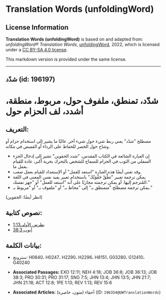 # Translation Words (unfoldingWord)

## License Information

**Translation Words (unfoldingWord)** is based on and adapted from: _unfoldingWord® Translation Words_, [unfoldingWord](https://unfoldingword.org/utw), 2022, which is licensed under a [CC BY-SA 4.0 license](https://creativecommons.org/licenses/by-sa/4.0/legalcode.en).

This markdown version is provided under the same license.



--------------------------------

## شدّد (id: 196197)

شدّد، تمنطق، ملفوف حول، مربوط، منطقة، أشدد، لف الحزام حول
=========================================================

التعريف:
--------

مصطلح "شدّد" يعني ربط شيء حول شيء آخر. غالبًا ما يشير إلى استخدام حزام أو وشاح حول الخصر للحفاظ على الرداء أو القميص في مكانه.

* إن العبارة الشائعة في الكتاب المقدس، "شدد الحقوين" تشير إلى إدخال الجزء السفلي من الثوب في الحزام للسماح للشخص بالتحرك بحرية أكبر، عادة للقيام بعمل ما.
* وقد تعني أيضًا هذه العبارة "استعد للعمل" أو الإستعداد للقيام بعمل صعب.
* يمكن ترجمة تعبير "نَطِّقْ حَقْوَيْكَ" باستخدام تعبير يفيد نفس المعنى في اللغة المُترجم إليها. أو يمكن ترجمته مجازيًا على أنه "استعد للعمل" أو "جهز نفسك."
* يمكن ترجمة مصطلح "متمنطق بـ" إلى "محاط بـ" أو "ملفوف بـ" أو "مربوط بـ."

(انظر أيضًا: الحقوين)

نصوص كتابية:
------------

* [بطرس الأولى1:13](https://ref.ly/1Pet1:13)
* [أيوب 38:3](https://ref.ly/Job38:3)

بيانات الكلمة:
--------------

* سترونج: H0640، H0247، H2290، H2296، H8151، G03280، G12410، G40240

* **Associated Passages:** EXO 12:11; NEH 4:18; JOB 36:8; JOB 36:13; JOB 38:3; PRO 30:31; PRO 31:17; SNG 7:5; JHN 13:4; JHN 13:5; JHN 21:7; JHN 21:18; ACT 12:8; 1PE 1:13; REV 1:13; REV 15:6
* **Associated Articles:** أحقاء (متون، خاصرة) (ID: `196354@UWTranslationWords`)

